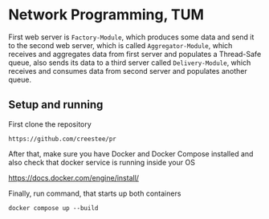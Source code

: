 # Network Programming, TUM

First web server is `Factory-Module`, which produces some data and send it to the second web server, which is called `Aggregator-Module`, which receives and aggregates data from first server and populates a Thread-Safe queue, also sends its data to a third server called `Delivery-Module`, which receives and consumes data from second server and populates another queue.

## Setup and running

First clone the repository 

```
https://github.com/creestee/pr
```

After that, make sure you have Docker and Docker Compose installed and also check that docker service is running inside your OS

https://docs.docker.com/engine/install/

Finally, run command, that starts up both containers

```
docker compose up --build
```